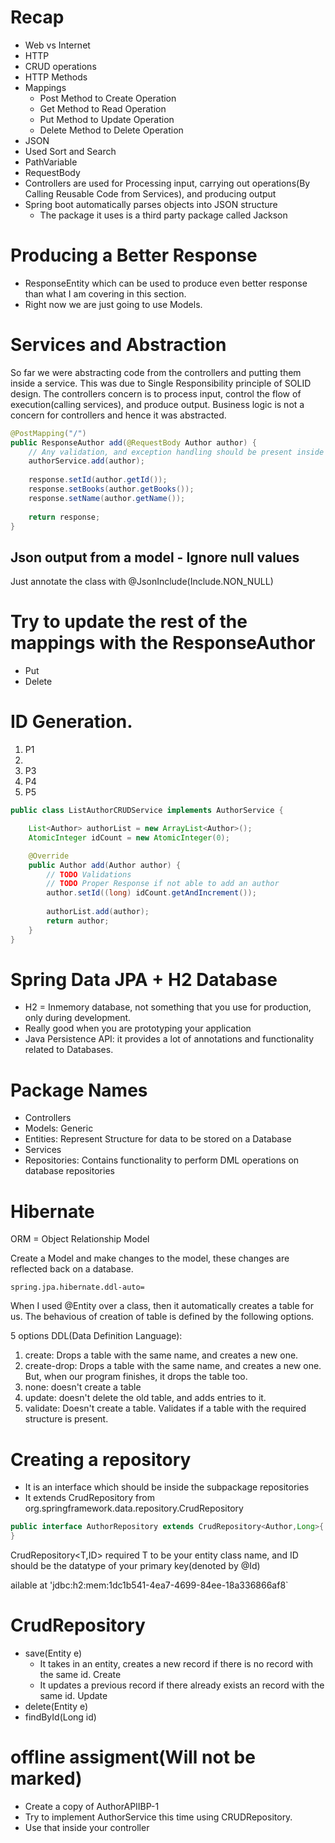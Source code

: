 # Recap

- Web vs Internet
- HTTP
- CRUD operations
- HTTP Methods
- Mappings
    - Post Method to Create Operation
    - Get Method to Read Operation
    - Put Method to Update Operation
    - Delete Method to Delete Operation
- JSON
- Used Sort and Search
- PathVariable
- RequestBody
- Controllers are used for Processing input, carrying out operations(By Calling Reusable Code from Services), and producing output
- Spring boot automatically parses objects into JSON structure
    - The package it uses is a third party package called Jackson

# Producing a Better Response

- ResponseEntity which can be used to produce even better response than what I am covering in this section.
- Right now we are just going to use Models.

# Services and Abstraction

So far we were abstracting code from the controllers and putting them inside a service. This was due to Single Responsibility principle of SOLID design. The controllers concern is to process input, control the flow of execution(calling services), and produce output. Business logic is not a concern for controllers and hence it was abstracted.

```java
@PostMapping("/")
public ResponseAuthor add(@RequestBody Author author) {
    // Any validation, and exception handling should be present inside the service
    authorService.add(author);
    
    response.setId(author.getId());
    response.setBooks(author.getBooks());
    response.setName(author.getName());
    
    return response;
}
```

## Json output from a model - Ignore null values

Just annotate the class with @JsonInclude(Include.NON_NULL)

# Try to update the rest of the mappings with the ResponseAuthor

- Put
- Delete

# ID Generation.

1. P1
2. 
3. P3
4. P4
5. P5


```java
public class ListAuthorCRUDService implements AuthorService {

	List<Author> authorList = new ArrayList<Author>();
	AtomicInteger idCount = new AtomicInteger(0);

	@Override
	public Author add(Author author) {
		// TODO Validations
		// TODO Proper Response if not able to add an author
		author.setId((long) idCount.getAndIncrement());
		
		authorList.add(author);
		return author;
	}
}
```

# Spring Data JPA + H2 Database

- H2 = Inmemory database, not something that you use for production, only during development.
- Really good when you are prototyping your application
- Java Persistence API: it provides a lot of annotations and functionality related to Databases.

# Package Names

- Controllers
- Models: Generic
- Entities: Represent Structure for data to be stored on a Database
- Services
- Repositories: Contains functionality to perform DML operations on database repositories

# Hibernate

ORM = Object Relationship Model

Create a Model and make changes to the model, these changes are reflected back on a database.

```
spring.jpa.hibernate.ddl-auto=
```

When I used @Entity over a class, then it automatically creates a table for us. The behavious of creation of table is defined by the following options.

5 options DDL(Data Definition Language):

1. create: Drops a table with the same name, and creates a new one.
2. create-drop: Drops a table with the same name, and creates a new one. But, when our program finishes, it drops the table too.
3. none: doesn't create a table
4. update: doesn't delete the old table, and adds entries to it.
5. validate: Doesn't create a table. Validates if a table with the required structure is present.

# Creating a repository

- It is an interface which should be inside the subpackage repositories
- It extends CrudRepository from org.springframework.data.repository.CrudRepository

```java
public interface AuthorRepository extends CrudRepository<Author,Long>{
}
```

CrudRepository<T,ID> required T to be your entity class name, and ID should be the datatype of your primary key(denoted by @Id)



ailable at 'jdbc:h2:mem:1dc1b541-4ea7-4699-84ee-18a336866af8`


# CrudRepository

- save(Entity e)
    - It takes in an entity, creates a new record if there is no record with the same id. Create
    - It updates a previous record if there already exists an record with the same id. Update
- delete(Entity e)
- findById(Long id)


# offline assigment(Will not be marked)

- Create a copy of AuthorAPIIBP-1
- Try to implement AuthorService this time using CRUDRepository.
- Use that inside your controller